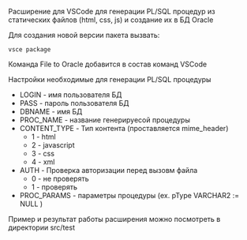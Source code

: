 Расширение для VSCode для генерации PL/SQL процедур из статических файлов (html, css, js) и создание их в БД Oracle

Для создания новой версии пакета вызвать:

```
vsce package
```

Команда File to Oracle добавится в состав команд VSCode

Настройки необходимые для генерации PL/SQL процедуры

- LOGIN - имя пользователя БД
- PASS - пароль пользователя БД
- DBNAME - имя БД
- PROC_NAME - название генерируесой процедуры
- CONTENT_TYPE - Тип контента (проставляется mime_header)
  - 1 - html
  - 2 - javascript
  - 3 - css
  - 4 - xml
- AUTH - Проверка авторизации перед вызовм файла
  - 0 - не проверять
  - 1 - проверять
- PROC_PARAMS - параметры процедуры (ex. pType VARCHAR2 := NULL )

Пример и результат работы расширения можно посмотреть в директории src/test
